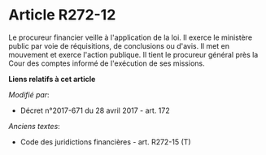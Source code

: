# Article R272-12

Le procureur financier veille à l'application de la loi. Il exerce le ministère public par voie de réquisitions, de
conclusions ou d'avis. Il met en mouvement et exerce l'action publique. Il tient le procureur général près la Cour des
comptes informé de l'exécution de ses missions.

**Liens relatifs à cet article**

_Modifié par_:

  - Décret n°2017-671 du 28 avril 2017 - art. 172

_Anciens textes_:

  - Code des juridictions financières - art. R272-15 (T)

